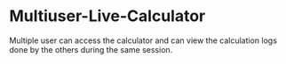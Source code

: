 # Multiuser-Live-Calculator
Multiple user can access the calculator and can view the calculation logs done by the others during the same session.
